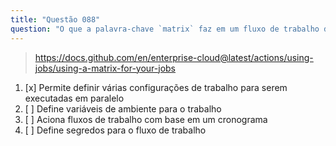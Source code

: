 ```yaml
---
title: "Questão 088"
question: "O que a palavra-chave `matrix` faz em um fluxo de trabalho do GitHub Actions?"
---
```



> https://docs.github.com/en/enterprise-cloud@latest/actions/using-jobs/using-a-matrix-for-your-jobs
1. [x] Permite definir várias configurações de trabalho para serem executadas em paralelo
1. [ ] Define variáveis de ambiente para o trabalho
1. [ ] Aciona fluxos de trabalho com base em um cronograma
1. [ ] Define segredos para o fluxo de trabalho
